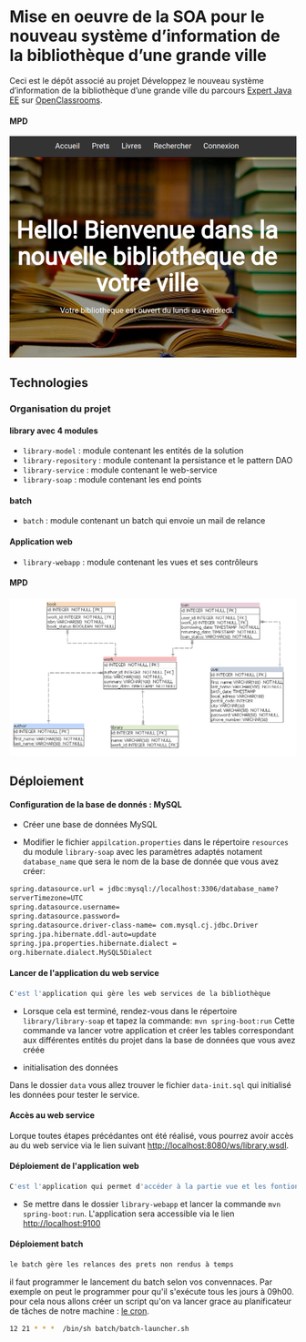 # Mise en oeuvre de la SOA pour le nouveau système d’information de la bibliothèque d’une grande ville

Ceci est le dépôt associé au projet Développez le nouveau système d’information de la bibliothèque d’une grande ville du parcours [Expert Java EE](https://openclassrooms.com/fr/paths/99-expert-java-ee) sur [OpenClassrooms](https://openclassrooms.com).

#### MPD
![](images/a.png?raw=true)


## Technologies

### Organisation du projet

#### library avec 4 modules
- `library-model` : module contenant les entités de la solution
- `library-repository` : module contenant la persistance et le pattern DAO
- `library-service` : module contenant le web-service
- `library-soap` : module contenant les end points

#### batch
- `batch` : module contenant un batch qui envoie un mail de relance

#### Application web
- `library-webapp` : module contenant les vues et ses contrôleurs

#### MPD
![](images/library.png?raw=true)



## Déploiement

#### Configuration de la base de donnés : MySQL

- Créer une base de données MySQL

- Modifier le fichier `appilcation.properties` dans le répertoire `resources` du module `library-soap` avec les paramètres adaptés notament `database_name` que sera le nom de la base de donnée que vous avez créer:

```
spring.datasource.url = jdbc:mysql://localhost:3306/database_name?serverTimezone=UTC
spring.datasource.username= 
spring.datasource.password=
spring.datasource.driver-class-name= com.mysql.cj.jdbc.Driver
spring.jpa.hibernate.ddl-auto=update
spring.jpa.properties.hibernate.dialect = org.hibernate.dialect.MySQL5Dialect
```
#### Lancer de l'application du web service
```bash
C'est l'application qui gère les web services de la bibliothèque
```
- Lorsque cela est terminé, rendez-vous dans le répertoire `library/library-soap` et tapez la commande: `mvn spring-boot:run`
Cette commande va lancer votre application et créer les tables correspondant aux différentes entités du projet dans la base de données que vous avez créée

- initialisation des données

Dans le dossier `data` vous allez trouver le fichier `data-init.sql` qui initialisé les données pour tester le service.

#### Accès au web service
Lorque toutes étapes précédantes ont été réalisé, vous pourrez avoir accès au du web service via le lien suivant [http://localhost:8080/ws/library.wsdl](http://localhost:8080/ws/library.wsdl). 

#### Déploiement de l'application web
```bash
C'est l'application qui permet d'accéder à la partie vue et les fontionnalités de la bibliothèque
```
- Se mettre dans le dossier `library-webapp` et lancer la commande `mvn spring-boot:run`. L'application sera accessible via le lien [http://localhost:9100](http://localhost:9100)

#### Déploiement batch
```bash
le batch gère les relances des prets non rendus à temps
```
il faut programmer le lancement du batch selon vos convennaces. Par exemple on peut le programmer pour qu'il s'exécute tous les jours à 09h00. 
pour cela nous allons créer un script qu'on va lancer grace au planificateur de tâches de notre machine : [le cron](https://doc.ubuntu-fr.org/cron). 

```bash
12 21 * * *  /bin/sh batch/batch-launcher.sh
```







